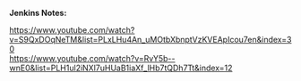 <b>Jenkins Notes:</b> <br/>

https://www.youtube.com/watch?v=S9QxDOqNeTM&list=PLxLHu4An_uMOtbXbnptVzKVEApIcou7en&index=30 <br/>
https://www.youtube.com/watch?v=RvY5b--wnE0&list=PLH1ul2iNXl7uHUaB1iaXf_lHb7tQDh7Tt&index=12
